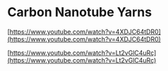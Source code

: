 # Carbon Nanotube Yarns

[https://www.youtube.com/watch?v=4XDJC64tDR0](https://www.youtube.com/watch?v=4XDJC64tDR0)

[https://www.youtube.com/watch?v=Lt2vGlC4uRc](https://www.youtube.com/watch?v=Lt2vGlC4uRc)

